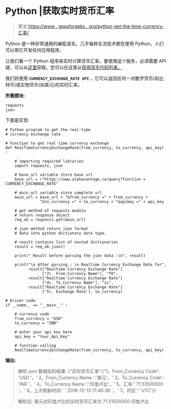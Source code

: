 # Python |获取实时货币汇率

> 原文:[https://www . geesforgeks . org/python-get-the-time-currency-汇率/](https://www.geeksforgeeks.org/python-get-the-real-time-currency-exchange-rate/)

Python 是一种非常通用的编程语言。几乎每种主流技术都在使用 Python，人们可以用它开发任何应用程序。

让我们看一个 Python 程序来实时计算货币汇率。要使用这个服务，必须需要 API 键，可以从[这里](https://www.alphavantage.co/support/#api-key)获取。您可以在这里从[获得货币代码列表。](https://simple.wikipedia.org/wiki/ISO_4217#Official_codes)

我们将使用 **`CURRENCY_EXCHANGE_RATE API`** ，它可以返回任何一对数字货币(如比特币)或实物货币(如美元)的实时汇率。

**所需模块:**

```
requests
json

```

下面是实现:

```
# Python program to get the real-time
# currency exchange rate

# Function to get real time currency exchange 
def RealTimeCurrencyExchangeRate(from_currency, to_currency, api_key) :

    # importing required libraries
    import requests, json

    # base_url variable store base url 
    base_url = r"https://www.alphavantage.co/query?function = CURRENCY_EXCHANGE_RATE"

    # main_url variable store complete url
    main_url = base_url + "&from_currency =" + from_currency + 
               "&to_currency =" + to_currency + "&apikey =" + api_key

    # get method of requests module 
    # return response object 
    req_ob = requests.get(main_url)

    # json method return json format
    # data into python dictionary data type.

    # result contains list of nested dictionaries
    result = req_ob.json()

    print(" Result before parsing the json data :\n", result)

    print("\n After parsing : \n Realtime Currency Exchange Rate for",
          result["Realtime Currency Exchange Rate"]
                ["2\. From_Currency Name"], "TO",
          result["Realtime Currency Exchange Rate"]
                ["4\. To_Currency Name"], "is",
          result["Realtime Currency Exchange Rate"]
                ['5\. Exchange Rate'], to_currency)

# Driver code
if __name__ == "__main__" :

    # currency code
    from_currency = "USD"
    to_currency = "INR"

    # enter your api key here 
    api_key = "Your_Api_Key"

    # function calling
    RealTimeCurrencyExchangeRate(from_currency, to_currency, api_key)
```

**输出:**

> 解析 json 数据前的结果:
> {“实时货币汇率”:{“1。From_Currency Code': 'USD '，' 2。From_Currency Name ':'美元'，' 3。To_Currency Code': 'INR '，' 4。To_Currency Name ':'印度卢比'，' 5。汇率:' 71.51500000 '，' 6。上次刷新时间:' ' 2018-12-13 17:40:36 '，' 7。时区':' UTC'}}
> 
> 解析后:
> 美元对印度卢比的实时货币汇率为 71.51500000 印度卢比
